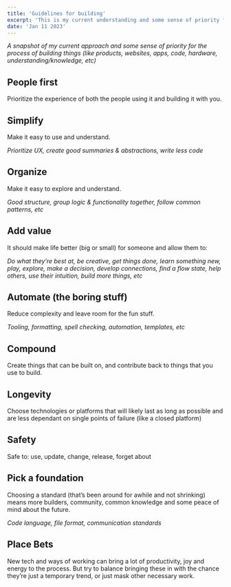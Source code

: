 ```yaml
---
title: 'Guidelines for building'
excerpt: 'This is my current understanding and some sense of priority for the process of building things. It will probably change or grow over time, so this is a bit of a snapshot for the moment'
date: 'Jan 11 2023'
---
```


_A snapshot of my current approach and some sense of priority for the process of building things (like products, websites, apps, code, hardware, understanding/knowledge, etc)_

## People first

Prioritize the experience of both the people using it and building it with you.

## Simplify

Make it easy to use and understand.

_Prioritize UX, create good summaries & abstractions, write less code_

## Organize

Make it easy to explore and understand.

_Good structure, group logic & functionality together, follow common patterns, etc_

## Add value

It should make life better (big or small) for someone and allow them to:

_Do what they’re best at, be creative, get things done, learn something new, play, explore, make a decision, develop connections, find a flow state, help others, use their intuition, build more things, etc_

## Automate (the boring stuff)

Reduce complexity and leave room for the fun stuff.

_Tooling, formatting, spell checking, automation, templates, etc_

## Compound

Create things that can be built on, and contribute back to things that you use to build.

## Longevity

Choose technologies or platforms that will likely last as long as possible and are less dependant on single points of failure (like a closed platform)

## Safety

Safe to: use, update, change, release, forget about

## Pick a foundation

Choosing a standard (that’s been around for awhile and not shrinking) means more builders, community, common knowledge and some peace of mind about the future.

_Code language, file format, communication standards_

## Place Bets

New tech and ways of working can bring a lot of productivity, joy and energy to the process. But try to balance bringing these in with the chance they’re just a temporary trend, or just mask other necessary work.
